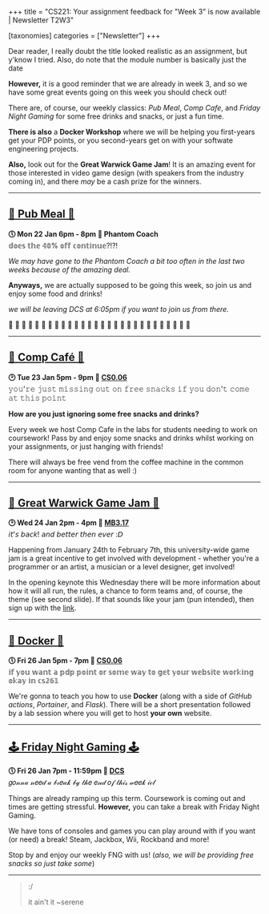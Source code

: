 +++
title = "CS221: Your assignment feedback for \"Week 3\" is now available | Newsletter T2W3"


[taxonomies]
categories = ["Newsletter"]
+++

Dear reader, I really doubt the title looked realistic as an assignment, but y'know I tried. Also, do note that the module number is basically just the date

<!-- more -->

**However,** it is a good reminder that we are already in week 3, and so we have some great events going on this week you should check out!

There are, of course, our weekly classics: *Pub Meal*, *Comp Cafe*, and *Friday Night Gaming* for some free drinks and snacks, or just a fun time.

**There is also** a **Docker Workshop** where we will be helping you first-years get your PDP points, or you second-years get on with your softwate engineering projects.

**Also,** look out for the **Great Warwick Game Jam**! It is an amazing event for those interested in video game design (with speakers from the industry coming in), and there *may* be a cash prize for the winners.
***

## **[🌮 Pub Meal 🌮](https://uwcs.co.uk/events/t2/w3/pub/)**
**🕔 Mon 22 Jan 6pm - 8pm  📍 Phantom Coach**  
𝕕𝕠𝕖𝕤 𝕥𝕙𝕖 𝟜𝟘% 𝕠𝕗𝕗 𝕔𝕠𝕟𝕥𝕚𝕟𝕦𝕖?!?!

*We may have gone to the Phantom Coach a bit too often in the last two weeks because of the amazing deal.*

**Anyways,** we are actually supposed to be going this week, so join us and enjoy some food and drinks! 

*we will be leaving DCS at 6:05pm if you want to join us from there.*

👻 👻 👻 👻 👻 👻 👻 👻 👻 👻 👻 👻 👻 👻 👻 👻 👻 👻 👻 👻 👻 👻 👻 👻 👻 👻 👻 👻 
***

## **[🍩 Comp Café 🍩](https://uwcs.co.uk/events/t2/w3/compcafe/)**
**🕑 Tue 23 Jan 5pm - 9pm  📍 [CS0.06](https://campus.warwick.ac.uk//search/623c888a421e6f5928c0d038)**  
𝚢𝚘𝚞'𝚛𝚎 𝚓𝚞𝚜𝚝 𝚖𝚒𝚜𝚜𝚒𝚗𝚐 𝚘𝚞𝚝 𝚘𝚗 𝚏𝚛𝚎𝚎 𝚜𝚗𝚊𝚌𝚔𝚜 𝚒𝚏 𝚢𝚘𝚞 𝚍𝚘𝚗'𝚝 𝚌𝚘𝚖𝚎 𝚊𝚝 𝚝𝚑𝚒𝚜 𝚙𝚘𝚒𝚗𝚝

**How are you just ignoring some free snacks and drinks?**

Every week we host Comp Cafe in the labs for students needing to work on coursework! Pass by and enjoy some snacks and drinks whilst working on your assignments, or just hanging with friends!

There will always be free vend from the coffee machine in the common room for anyone wanting that as well :)
***

## **[👾 Great Warwick Game Jam 👾](https://uwcs.co.uk/events/t2/w3/gamejam/)**
**🕑 Wed 24 Jan 2pm - 4pm  📍 [MB3.17](https://campus.warwick.ac.uk//search/623c894b421e6f5928c0f6b0)**  
𝘪𝘵'𝘴 𝘣𝘢𝘤𝘬! 𝘢𝘯𝘥 𝘣𝘦𝘵𝘵𝘦𝘳 𝘵𝘩𝘦𝘯 𝘦𝘷𝘦𝘳 :𝘋

Happening from January 24th to February 7th, this university-wide game jam is a great incentive to get involved with development - whether you're a programmer or an artist, a musician or a level designer, get involved!

In the opening keynote this Wednesday there will be more information about how it will all run, the rules, a chance to form teams and, of course, the theme (see second slide). 
If that sounds like your jam (pun intended), then sign up with the [link](tinyurl.com/wgj-24).
***

## **[🐳 Docker 🐳](https://uwcs.co.uk/events/t2/w3/docker/)**
**🕔 Fri 26 Jan 5pm - 7pm  📍 [CS0.06](https://campus.warwick.ac.uk//search/623c888a421e6f5928c0d038)**  
𝕚𝕗 𝕪𝕠𝕦 𝕨𝕒𝕟𝕥 𝕒 𝕡𝕕𝕡 𝕡𝕠𝕚𝕟𝕥 𝕠𝕣 𝕤𝕠𝕞𝕖 𝕨𝕒𝕪 𝕥𝕠 𝕘𝕖𝕥 𝕪𝕠𝕦𝕣 𝕨𝕖𝕓𝕤𝕚𝕥𝕖 𝕨𝕠𝕣𝕜𝕚𝕟𝕘 𝕠𝕜𝕒𝕪 𝕚𝕟 𝕔𝕤𝟚𝟞𝟙

We're gonna to teach you how to use **Docker** (along with a side of *GitHub actions*, *Portainer*, and *Flask*). There will be a short presentation followed by a lab session where you will get to host **your own** website.
***

## **[🕹️ Friday Night Gaming 🕹️](https://uwcs.co.uk/events/t2/w3/fng/)**
**🕔 Fri 26 Jan 7pm - 11:59pm  📍 [DCS](https://campus.warwick.ac.uk/search/623c8858421e6f5928c0c78f)**  
𝑔𝑜𝓃𝓃𝒶 𝓃𝑒𝑒𝒹 𝒶 𝒷𝓇𝑒𝒶𝓀 𝒷𝓎 𝓉𝒽𝑒 𝑒𝓃𝒹 𝑜𝒻 𝓉𝒽𝒾𝓈 𝓌𝑒𝑒𝓀 𝒾𝒸𝓁

Things are already ramping up this term. Coursework is coming out and times are getting stressful. **However,** you can take a break with Friday Night Gaming.

We have tons of consoles and games you can play around with if you want (or need) a break! Steam, Jackbox, Wii, Rockband and more!

Stop by and enjoy our weekly FNG with us! (*also, we will be providing free snacks so just take some*)
***

>:/ 
>
>it ain't it ~serene
